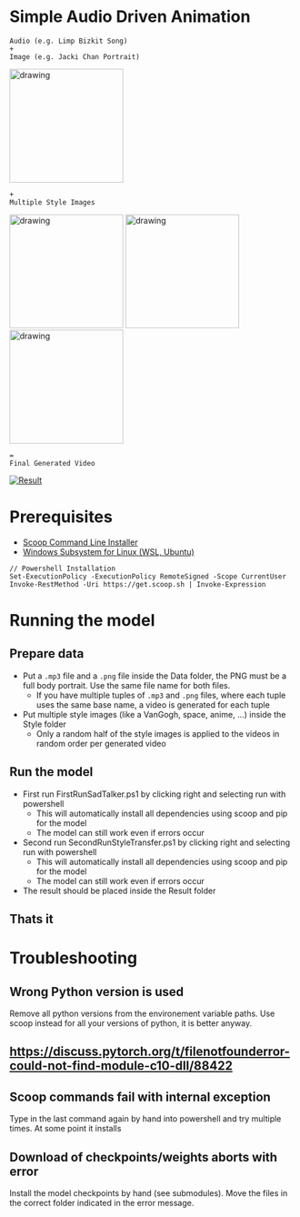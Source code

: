 # Simple Audio Driven Animation


```
Audio (e.g. Limp Bizkit Song)
+
Image (e.g. Jacki Chan Portrait)
```

<img src="Data/LimpBizkit.png" alt="drawing" width="200"/>

```
+ 
Multiple Style Images
```

<img src="Styles/00.png" alt="drawing" width="200"/> <img src="Styles/01.png" alt="drawing" width="200"/> <img src="Styles/02.png" alt="drawing" width="200"/>

```
=
Final Generated Video
```

[![Result](https://img.youtube.com/vi/LsmtZh3U_YY/0.jpg)](https://www.youtube.com/watch?v=LsmtZh3U_YY)


# Prerequisites

- [Scoop Command Line Installer](https://scoop.sh/)
- [Windows Subsystem for Linux (WSL, Ubuntu)](https://www.microsoft.com/store/productId/9PN20MSR04DW?ocid=pdpshare)

```
// Powershell Installation
Set-ExecutionPolicy -ExecutionPolicy RemoteSigned -Scope CurrentUser
Invoke-RestMethod -Uri https://get.scoop.sh | Invoke-Expression
```
# Running the model

## Prepare data

- Put a `.mp3` file and a `.png` file inside the Data folder, the PNG must be a full body portrait. Use the same file name for both files.
	- If you have multiple tuples of `.mp3` and `.png` files, where each tuple uses the same base name, a video is generated for each tuple
- Put multiple style images (like a VanGogh, space, anime, ...) inside the Style folder
	- Only a random half of the style images is applied to the videos in random order per generated video

## Run the model

- First run FirstRunSadTalker.ps1 by clicking right and selecting run with powershell
	- This will automatically install all dependencies using scoop and pip for the model
	- The model can still work even if errors occur
- Second run SecondRunStyleTransfer.ps1 by clicking right and selecting run with powershell
	- This will automatically install all dependencies using scoop and pip for the model
	- The model can still work even if errors occur
- The result should be placed inside the Result folder

## Thats it

# Troubleshooting

## Wrong Python version is used

Remove all python versions from the environement variable paths. Use scoop instead for all your versions of python, it is better anyway.

## https://discuss.pytorch.org/t/filenotfounderror-could-not-find-module-c10-dll/88422

## Scoop commands fail with internal exception

Type in the last command again by hand into powershell and try multiple times. At some point it installs

## Download of checkpoints/weights aborts with error

Install the model checkpoints by hand (see submodules). Move the files in the correct folder indicated in the error message.
